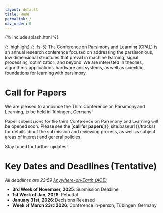 ```yaml
---
layout: default
title: Home
permalink: /
nav_order: 0
---
```


{% include splash.html %}

{: .highlight}
{: .fs-5}
The Conference on Parsimony and Learning (CPAL) is an annual research
conference focused on addressing the parsimonious, low dimensional structures
that prevail in machine learning, signal processing, optimization, and beyond.
We are interested in theories, algorithms, applications, hardware and systems,
as well as scientific foundations for learning with parsimony.

<!--
We describe [our]({{ site.baseurl }}/organization_committee) vision for the conference in
more detail [here]({{ site.baseurl }}/vision).
-->


# Call for Papers

<!-- {: .fs-5 .text-center} -->
<!-- [Submit your Work on OpenReview](https://openreview.net/group?id=CPAL.cc/2026/Conference) -->

We are pleased to announce the Third Conference on Parsimony and Learning,
to be held in Tübingen, Germany!

Paper submissions for the third Conference on
Parsimony and Learning will be opened soon.
Please see the [**call for papers**]({{ site.baseurl
}}/tracks) for details about the submission and reviewing process, as well as
subject areas of interest and general policies.


Stay tuned for further updates!



# Key Dates and Deadlines (Tentative)


*All deadlines are 23:59 [Anywhere-on-Earth (AOE)](https://www.ieee802.org/16/aoe.html)*

- **3rd Week of November, 2025**: Submission Deadline
- **1st Week of Jan, 2026**: Rebuttal
- **January 31st, 2026**: Decisions Released
- **Week of March 23rd 2026**: Conference in-person, Tübingen, Germany

<!-- {: .highlight} -->
<!-- See the [deadlines page]({{ site.baseurl }}/deadlines) for a complete list of -->
<!-- key dates. -->

<!-- # Register to Attend CPAL 2026 -->
<!---->
<!---->
<!-- All CPAL attendees are required to register. **The deadline to register has -->
<!-- been extended to December 23rd, 2025.** -->
<!---->
<!-- <span class="fs-6"> -->
<!-- [Register Now](https://cvent.me/X5aaar){: .btn} -->
<!-- </span> -->

<!-- <br> -->


<!-- ![Stanford Data Science logo]({{ site.baseurl }}/assets/images/SDS_logo_large.png) -->

